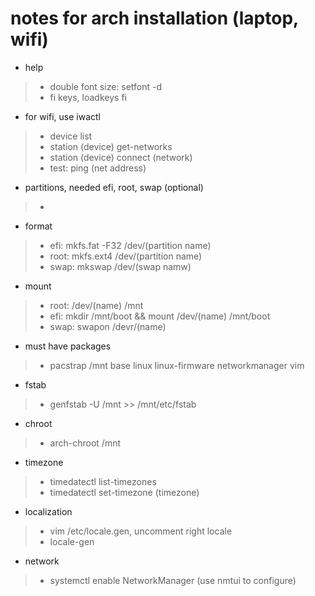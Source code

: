 # notes for arch installation (laptop, wifi)

- help
> - double font size: setfont -d
> - fi keys, loadkeys fi

- for wifi, use iwactl
> - device list
> - station (device) get-networks
> - station (device) connect (network)
> - test: ping (net address)

- partitions, needed efi, root, swap (optional)
> -

- format
> - efi: mkfs.fat -F32 /dev/(partition name)
> - root: mkfs.ext4 /dev/(partition name)
> - swap: mkswap /dev/(swap namw)

- mount
> - root: /dev/(name) /mnt
> - efi:  mkdir /mnt/boot && mount /dev/(name) /mnt/boot
> - swap: swapon /devr/(name)

- must have packages
> - pacstrap /mnt base linux linux-firmware networkmanager vim

- fstab
> - genfstab -U /mnt >> /mnt/etc/fstab

- chroot
> - arch-chroot /mnt

- timezone
> - timedatectl list-timezones
> - timedatectl set-timezone (timezone)

- localization
> - vim /etc/locale.gen, uncomment right locale
> - locale-gen

- network
> - systemctl enable NetworkManager (use nmtui to configure)
